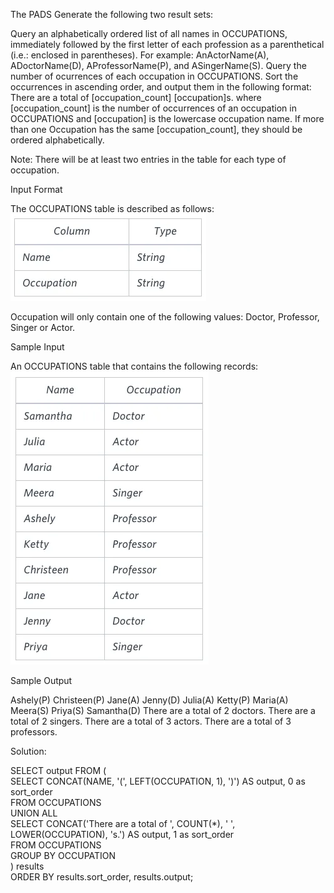 The PADS
Generate the following two result sets:

Query an alphabetically ordered list of all names in OCCUPATIONS, immediately followed by the first letter of each profession as a parenthetical (i.e.: enclosed in parentheses). For example: AnActorName(A), ADoctorName(D), AProfessorName(P), and ASingerName(S).
Query the number of ocurrences of each occupation in OCCUPATIONS. Sort the occurrences in ascending order, and output them in the following format:
There are a total of [occupation_count] [occupation]s.
where [occupation_count] is the number of occurrences of an occupation in OCCUPATIONS and [occupation] is the lowercase occupation name. If more than one Occupation has the same [occupation_count], they should be ordered alphabetically.

Note: There will be at least two entries in the table for each type of occupation.

Input Format

The OCCUPATIONS table is described as follows:
![img_19.png](img_19.png)

Occupation will only contain one of the following values: Doctor, Professor, Singer or Actor.

Sample Input

An OCCUPATIONS table that contains the following records:
![img_20.png](img_20.png)

Sample Output

Ashely(P)
Christeen(P)
Jane(A)
Jenny(D)
Julia(A)
Ketty(P)
Maria(A)
Meera(S)
Priya(S)
Samantha(D)
There are a total of 2 doctors.
There are a total of 2 singers.
There are a total of 3 actors.
There are a total of 3 professors.



Solution:

SELECT output FROM ( \
    SELECT CONCAT(NAME, '(', LEFT(OCCUPATION, 1), ')') AS output, 0 as sort_order \
    FROM OCCUPATIONS \
    UNION ALL \
    SELECT CONCAT('There are a total of ', COUNT(*), ' ', LOWER(OCCUPATION), 's.') AS output, 1 as sort_order \
    FROM OCCUPATIONS \
    GROUP BY OCCUPATION \
) results \
ORDER BY results.sort_order, results.output;